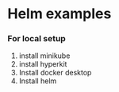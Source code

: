 # Helm examples

### For local setup
1. install minikube
2. install hyperkit
3. Install docker desktop
4. Install helm

